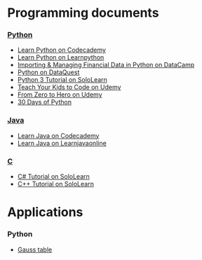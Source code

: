 
Programming documents
======

### [Python](https://github.com/ttltrk/PRG/tree/master/PY)
  * [Learn Python on Codecademy](https://github.com/ttltrk/PRG/blob/master/PY/DOC/CODECADEMY_PY.MD)
  * [Learn Python on Learnpython](https://github.com/ttltrk/PRG/blob/master/PY/DOC/LEARNPYTHON_PY.txt)
  * [Importing & Managing Financial Data in Python on DataCamp](https://github.com/ttltrk/PRG/blob/master/PY/DOC/DATACAMP_PY_FIN.MD)
  * [Python on DataQuest](https://github.com/ttltrk/PRG/blob/master/PY/DOC/DATAQUEST_PY.MD)
  * [Python 3 Tutorial on SoloLearn](https://github.com/ttltrk/PRG/blob/master/PY/DOC/SOLOLEARN_PY.MD)
  * [Teach Your Kids to Code on Udemy](https://github.com/ttltrk/PRG/blob/master/PY/DOC/udemy_teach_your_kids_to_code.MD)
  * [From Zero to Hero on Udemy](https://github.com/ttltrk/PRG/blob/master/PY/DOC/udemy_from_zero_to_hero.txt)
  * [30 Days of Python](https://github.com/ttltrk/PRG/blob/master/PY/DOC/UD_30_PY.MD)
  
### [Java](https://github.com/ttltrk/PRG/tree/master/JAVA)
  * [Learn Java on Codecademy](https://github.com/ttltrk/PRG/blob/master/JAVA/DOC/CODECADEMY_JV.txt)
  * [Learn Java on Learnjavaonline](https://github.com/ttltrk/PRG/blob/master/JAVA/DOC/LEARNJAVAONLINE_JV.txt)

### [C](https://github.com/ttltrk/PRG/tree/master/C)
  * [C# Tutorial on SoloLearn](https://github.com/ttltrk/PRG/blob/master/C/DOC/SOLOLEARN_C%23.txt)
  * [C++ Tutorial on SoloLearn](https://github.com/ttltrk/PRG/blob/master/C/DOC/SOLOLEARN_C%2B%2B.MD)
  
Applications
======

### Python
  * [Gauss table](https://github.com/ttltrk/PRG/tree/master/PY/APP/GT)
